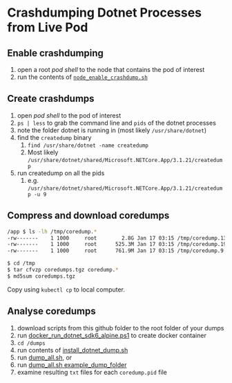 # Crashdumping Dotnet Processes from Live Pod

## Enable crashdumping
1. open a root *pod shell* to the node that contains the pod of interest
2. run the contents of [`node_enable_crashdump.sh`](node_enable_crashdump.sh)

## Create crashdumps
1. open  *pod shell* to the pod of interest
2. `ps | less` to grab the command line and `pids` of the dotnet processes
3. note the folder dotnet is running in (most likely `/usr/share/dotnet`)
4. find the `createdump` binary
   1. `find /usr/share/dotnet -name createdump`
   2. Most likely `/usr/share/dotnet/shared/Microsoft.NETCore.App/3.1.21/createdump`
5. run createdump on all the pids
   1. e.g. `/usr/share/dotnet/shared/Microsoft.NETCore.App/3.1.21/createdump -u 9`

## Compress and download coredumps
```bash
/app $ ls -lh /tmp/coredump.*
-rw-------    1 1000     root        2.8G Jan 17 03:15 /tmp/coredump.138
-rw-------    1 1000     root      525.3M Jan 17 03:15 /tmp/coredump.190
-rw-------    1 1000     root      761.9M Jan 17 03:15 /tmp/coredump.9

$ cd /tmp
$ tar cfvzp coredumps.tgz coredump.*
$ md5sum coredumps.tgz
```

Copy using `kubectl cp` to local computer.

## Analyse coredumps
1. download scripts from this github folder to the root folder of your dumps
2. run [docker_run_dotnet_sdk6_alpine.ps1](docker_run_dotnet_sdk6_alpine.ps1) to create docker container
3. `cd /dumps`
4. run contents of [install_dotnet_dump.sh](install_dotnet_dump.sh)
5. run [dump_all.sh](dump_all.sh), or
6. run [dump_all.sh example_dump_folder](dump_all.sh)
7. examine resulting `txt` files for each `coredump.pid` file